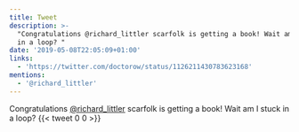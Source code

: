 ```yaml
---
title: Tweet
description: >-
  "Congratulations @richard_littler scarfolk is getting a book! Wait am I stuck
  in a loop? "
date: '2019-05-08T22:05:09+01:00'
links:
  - 'https://twitter.com/doctorow/status/1126211430783623168'
mentions:
  - '@richard_littler'
---
```

Congratulations [@richard_littler](https://twitter.com/@richard_littler) scarfolk is getting a book! Wait am I stuck in a loop? 
      {{< tweet 0 0 >}}
    
